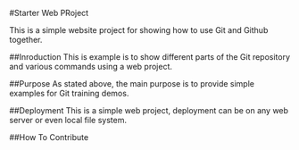 #Starter Web PRoject

This is a simple website project for showing how to use Git and Github together.

##Inroduction
This is example is to show different parts of the Git repository and various commands using a web project.

##Purpose
As stated above, the main purpose is to provide simple examples for Git training demos.

##Deployment
This is a simple web project, deployment can be on any web server or even local file system.

##How To Contribute